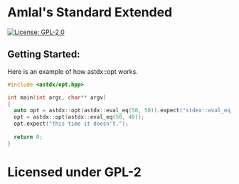 # Amlal's Standard Extended

[![License: GPL-2.0](https://img.shields.io/badge/license-GPL--2.0-blue.svg)](LICENSE)

## Getting Started:

Here is an example of how astdx::opt works.

```cpp
#include <astdx/opt.hpp>

int main(int argc, char** argv)
{
  auto opt = astdx::opt(astdx::eval_eq(50, 50)).expect("stdex::eval_eq, does not match!");
  opt = astdx::opt(astdx::eval_eq(50, 40));
  opt.expect("this time it doesn't.");
  
  return 0;
}
```

# Licensed under GPL-2
